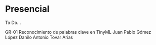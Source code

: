 # Presencial

To Do...

GR-01
Reconocimiento de palabras clave en TinyML
Juan Pablo Gómez López
Danilo Antonio Tovar Arias


